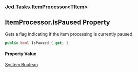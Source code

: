 ### [Jcd.Tasks](Jcd.Tasks.md 'Jcd.Tasks').[ItemProcessor&lt;TItem&gt;](Jcd.Tasks.ItemProcessor_TItem_.md 'Jcd.Tasks.ItemProcessor<TItem>')

## ItemProcessor<TItem>.IsPaused Property

Gets a flag indicating if the item processing is currently paused.

```csharp
public bool IsPaused { get; }
```

#### Property Value
[System.Boolean](https://docs.microsoft.com/en-us/dotnet/api/System.Boolean 'System.Boolean')